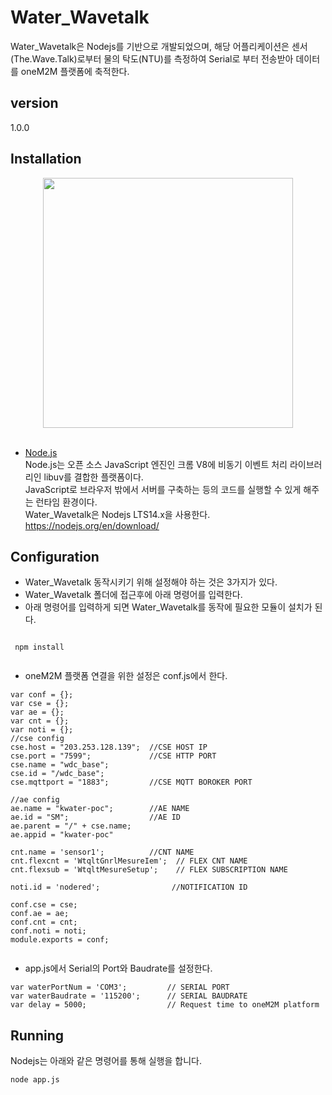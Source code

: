 # Water_Wavetalk

Water_Wavetalk은 Nodejs를 기반으로 개발되었으며, 해당 어플리케이션은 센서(The.Wave.Talk)로부터 물의 탁도(NTU)를 측정하여 Serial로 부터 전송받아 데이터를 oneM2M 플랫폼에 축적한다.

## version 
1.0.0

## Installation
<div align="center">
<img src="https://user-images.githubusercontent.com/29790334/28315422-497d1300-6bf9-11e7-92c7-a0f82d8b4a29.png" width="400"/>
</div><br/>

- [Node.js](https://nodejs.org/en/)<br/>
Node.js는 오픈 소스 JavaScript 엔진인 크롬 V8에 비동기 이벤트 처리 라이브러리인 libuv를 결합한 플랫폼이다. <br/>
JavaScript로 브라우저 밖에서 서버를 구축하는 등의 코드를 실행할 수 있게 해주는 런타임 환경이다.<br/>
Water_Wavetalk은 Nodejs LTS14.x을 사용한다.
  https://nodejs.org/en/download/
  
## Configuration
- Water_Wavetalk 동작시키기 위해 설정해야 하는 것은 3가지가 있다.
- Water_Wavetalk 폴더에 접근후에 아래 명령어를 입력한다.
- 아래 명령어를 입력하게 되면 Water_Wavetalk를 동작에 필요한 모듈이 설치가 된다.
```
 
 npm install
 
```
- oneM2M 플랫폼 연결을 위한 설정은 conf.js에서 한다.
```
var conf = {};
var cse = {};
var ae = {};
var cnt = {};
var noti = {};
//cse config
cse.host = "203.253.128.139";  //CSE HOST IP
cse.port = "7599";             //CSE HTTP PORT
cse.name = "wdc_base";
cse.id = "/wdc_base";
cse.mqttport = "1883";         //CSE MQTT BOROKER PORT

//ae config
ae.name = "kwater-poc";        //AE NAME
ae.id = "SM";                  //AE ID
ae.parent = "/" + cse.name;
ae.appid = "kwater-poc"

cnt.name = 'sensor1';          //CNT NAME
cnt.flexcnt = 'WtqltGnrlMesureIem';  // FLEX CNT NAME
cnt.flexsub = 'WtqltMesureSetup';    // FLEX SUBSCRIPTION NAME

noti.id = 'nodered';                //NOTIFICATION ID

conf.cse = cse;
conf.ae = ae;
conf.cnt = cnt;
conf.noti = noti;
module.exports = conf;
 
```
- app.js에서 Serial의 Port와 Baudrate를 설정한다.
```
var waterPortNum = 'COM3';         // SERIAL PORT
var waterBaudrate = '115200';      // SERIAL BAUDRATE
var delay = 5000;                  // Request time to oneM2M platform

```

## Running
Nodejs는 아래와 같은 명령어를 통해 실행을 합니다.
```
node app.js
```
